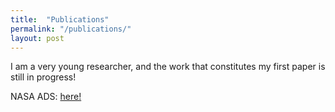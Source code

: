 ```yaml
---
title:  "Publications"
permalink: "/publications/"
layout: post
---
```


I am a very young researcher, and the work that constitutes my first paper is still in progress!

NASA ADS: [here!](https://ui.adsabs.harvard.edu/search/fq=%7B!type%3Daqp%20v%3D%24fq_database%7D&fq_database=(database%3Aastronomy%20OR%20database%3Aphysics)&q=%20%20author%3A%22Anthore%2C%20A%22%20year%3A2024-%20%20collection%3A%22astronomy%22&sort=date%20desc%2C%20bibcode%20desc&p_=0)
